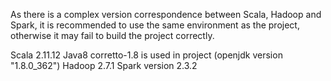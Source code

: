 As there is a complex version correspondence between Scala, Hadoop and Spark, it is recommended to use the same environment as the project, otherwise it may fail to build the project correctly.

Scala 2.11.12
Java8 corretto-1.8 is used in project (openjdk version "1.8.0_362")
Hadoop 2.7.1
Spark version 2.3.2

